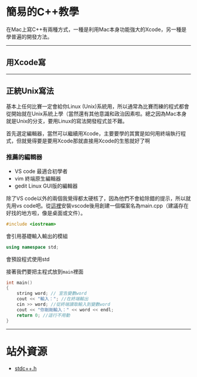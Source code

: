 # 簡易的C++教學

在Mac上寫C++有兩種方式，一種是利用Mac本身功能強大的Xcode，另一種是學普遍的開發方法。

---

## 用Xcode寫

---

## 正統Unix寫法

基本上任何比賽一定會給你Linux (Unix)系統用，所以通常為比賽而練的程式都會從開始就在Unix系統上學（當然還有其他意識和政治因素啦。總之因為Mac本身就是Unix的分支，要用Linux的寫法開發程式並不難。

首先選定編輯器，當然可以繼續用Xcode，主要要學的其實是如何用終端執行程式，但就覺得要是要用Xcode那就直接用Xcode的生態就好了啊

### 推薦的編輯器

- VS code 最適合初學者
- vim 終端原生編輯器
- gedit Linux GUI版的編輯器

除了VS code以外的兩個我覺得都太硬核了，因為他們不會給除錯的提示，所以就先用vs code吧。從[這裡](https://code.visualstudio.com/)安裝vscode後用創建一個檔案名為main.cpp（建議存在好找的地方啦，像是桌面或文件）。

```cpp
#include <iostream>
```

會引用基礎輸入輸出的模組

```cpp
using namespace std;
```

會預設程式使用std

接著我們要把主程式放到`main`裡面

```cpp
int main()
{
    string word; // 宣告變數word
    cout << "輸入："; //在終端輸出
    cin >> word; //從終端讀取輸入到變數word
    cout << "你剛剛輸入：" << word << endl; 
    return 0; //這行不用動
}
```

---

# 站外資源

- [stdc++.h](https://gist.github.com/reza-ryte-club/97c39f35dab0c45a5d924dd9e50c445f)
